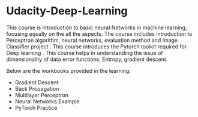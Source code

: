 # Udacity-Deep-Learning
This course is introduction to basic neural Networks in machine learning, focusing equally on the all the aspects. The course includes introduction to Perceptron algorithm, neural networks,  evaluation method and Image Classifier project . This course introduces the Pytorch  toolkit required for Deep learning . This course helps in understanding the issue of dimensionality of data error functions, Entropy, gradient descent. 

Below are the workbooks provided in the learning:
-  Gradient Descent
-  Back Propagation
-  Multilayer Perceptron
-  Neural Networks Example
-  PyTorch Practice
